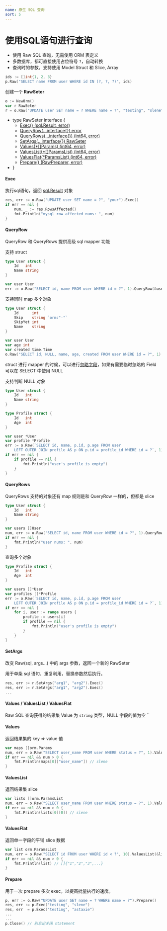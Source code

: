 ```yaml
---
name: 原生 SQL 查询
sort: 5
---
```


# 使用SQL语句进行查询

* 使用 Raw SQL 查询，无需使用 ORM 表定义
* 多数据库，都可直接使用占位符号 `?`，自动转换
* 查询时的参数，支持使用 Model Struct 和 Slice, Array

```go
ids := []int{1, 2, 3}
p.Raw("SELECT name FROM user WHERE id IN (?, ?, ?)", ids)
```

创建一个 **RawSeter**

```go
o := NewOrm()
var r RawSeter
r = o.Raw("UPDATE user SET name = ? WHERE name = ?", "testing", "slene")
```

* type RawSeter interface {
	* [Exec() (sql.Result, error)](#exec)
	* [QueryRow(...interface{}) error](#queryrow)
	* [QueryRows(...interface{}) (int64, error)](#queryrows)
	* [SetArgs(...interface{}) RawSeter](#setargs)
	* [Values(*[]Params) (int64, error)](#values)
	* [ValuesList(*[]ParamsList) (int64, error)](#valueslist)
	* [ValuesFlat(*ParamsList) (int64, error)](#valuesflat)
	* [Prepare() (RawPreparer, error)](#prepare)
* }

#### Exec

执行sql语句，返回 [sql.Result](http://gowalker.org/database/sql#Result) 对象

```go
res, err := o.Raw("UPDATE user SET name = ?", "your").Exec()
if err == nil {
	num, _ := res.RowsAffected()
	fmt.Println("mysql row affected nums: ", num)
}
```

#### QueryRow

QueryRow 和 QueryRows 提供高级 sql mapper 功能

支持 struct

```go
type User struct {
	Id   int
	Name string
}

var user User
err := o.Raw("SELECT id, name FROM user WHERE id = ?", 1).QueryRow(&user)
```

支持同时 map 多个对象

```go
type User struct {
	Id      int
	Skip    string `orm:"-"`
	SkipYet int
	Name    string
}

var user User
var age int
var created time.Time
o.Raw("SELECT id, NULL, name, age, created FROM user WHERE id = ?", 1).QueryRow(&user, &age, &created)
```

struct 进行 mapper 的时候，可以进行[忽略字段](Models_Models#忽略字段)，如果有需要临时忽略的 Field 可以在 SELECT 中使用 NULL

支持判断 NULL 对象

```go
type User struct {
	Id   int
	Name string
}

type Profile struct {
	Id   int
	Age  int
}

var user *User
var profile *Profile
err := o.Raw(`SELECT id, name, p.id, p.age FROM user
	LEFT OUTER JOIN profile AS p ON p.id = profile_id WHERE id = ?`, 1).QueryRow(&user, &profile)
if err == nil {
	if profile == nil {
		fmt.Println("user's profile is empty")
	}
}
```

#### QueryRows

QueryRows 支持的对象还有 map 规则是和 QueryRow 一样的，但都是 slice

```go
type User struct {
	Id   int
	Name string
}

var users []User
num, err := o.Raw("SELECT id, name FROM user WHERE id = ?", 1).QueryRows(&users)
if err == nil {
	fmt.Println("user nums: ", num)
}
```

查询多个对象

```go
type Profile struct {
	Id   int
	Age  int
}

var users []*User
var profiles []*Profile
err := o.Raw(`SELECT id, name, p.id, p.age FROM user
	LEFT OUTER JOIN profile AS p ON p.id = profile_id WHERE id = ?`, 1).QueryRows(&users, &profiles)
if err == nil {
	for i, user := range users {
		profile := users[i]
		if profile == nil {
			fmt.Println("user's profile is empty")
		}
	}
}
```

#### SetArgs

改变 Raw(sql, args...) 中的 args 参数，返回一个新的 RawSeter

用于单条 sql 语句，重复利用，替换参数然后执行。

```go
res, err := r.SetArgs("arg1", "arg2").Exec()
res, err := r.SetArgs("arg1", "arg2").Exec()
...
```
#### Values / ValuesList / ValuesFlat

Raw SQL 查询获得的结果集 Value 为 `string` 类型，NULL 字段的值为空 ``

#### Values


返回结果集的 key => value 值

```go
var maps []orm.Params
num, err = o.Raw("SELECT user_name FROM user WHERE status = ?", 1).Values(&maps)
if err == nil && num > 0 {
	fmt.Println(maps[0]["user_name"]) // slene
}
```

#### ValuesList

返回结果集 slice

```go
var lists []orm.ParamsList
num, err = o.Raw("SELECT user_name FROM user WHERE status = ?", 1).ValuesList(&lists)
if err == nil && num > 0 {
	fmt.Println(lists[0][0]) // slene
}
```

#### ValuesFlat

返回单一字段的平铺 slice 数据

```go
var list orm.ParamsList
num, err = o.Raw("SELECT id FROM user WHERE id < ?", 10).ValuesList(&list)
if err == nil && num > 0 {
	fmt.Println(list) // []{"1","2","3",...}
}
```

#### Prepare

用于一次 prepare 多次 exec，以提高批量执行的速度。

```go
p, err := o.Raw("UPDATE user SET name = ? WHERE name = ?").Prepare()
res, err := p.Exec("testing", "slene")
res, err  = p.Exec("testing", "astaxie")
...
...
p.Close() // 别忘记关闭 statement
```
